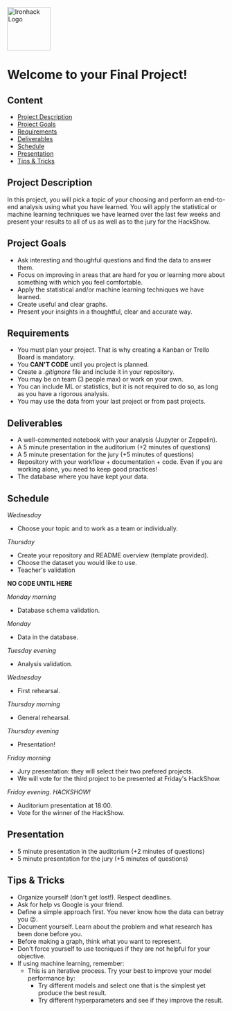 <img src="https://bit.ly/2VnXWr2" alt="Ironhack Logo" width="100"/>

# Welcome to your Final Project!

## Content
- [Project Description](#project-description)
- [Project Goals](#project-goals)
- [Requirements](#requirements)
- [Deliverables](#deliverables)
- [Schedule](#schedule)
- [Presentation](#presentation)
- [Tips & Tricks](#tips-&-tricks)

<a name="project-description"></a>

## Project Description
In this project, you will pick a topic of your choosing and perform an end-to-end analysis using what you have learned. You will apply the statistical or machine learning techniques we have learned over the last few weeks and present your results to all of us as well as to the jury for the HackShow.

<a name="project-goals"></a>

## Project Goals
* Ask interesting and thoughful questions and find the data to answer them.
* Focus on improving in areas that are hard for you or learning more about something with which you feel comfortable. 
* Apply the statistical and/or machine learning techniques we have learned.
* Create useful and clear graphs.
* Present your insights in a thoughtful, clear and accurate way.

<a name="requirements"></a>

## Requirements
* You must plan your project. That is why creating a Kanban or Trello Board is mandatory.
* You **CAN'T CODE** until you project is planned.
* Create a *.gitignore* file and include it in your repository. 
* You may be on team (3 people max) or work on your own.
* You can include ML or statistics, but it is not required to do so, as long as you have a rigorous analysis.
* You may use the data from your last project or from past projects.

<a name="deliverables"></a>

## Deliverables
* A well-commented notebook with your analysis (Jupyter or Zeppelin).
* A 5 minute presentation in the auditorium (+2 minutes of questions)
* A 5 minute presentation for the jury (+5 minutes of questions)
* Repository with your workflow + documentation + code. Even if you are working alone, you need to keep good practices!
* The database where you have kept your data.  

<a name="schedule"></a>

## Schedule
*Wednesday*
* Choose your topic and to work as a team or individually.

*Thursday*
* Create your repository and README overview (template provided).
* Choose the dataset you would like to use.
* Teacher's validation

**NO CODE UNTIL HERE**

*Monday morning*
* Database schema validation.

*Monday*
* Data in the database.

*Tuesday evening*
* Analysis validation.

*Wednesday*
* First rehearsal.

*Thursday morning*
* General rehearsal.

*Thursday evening*
* Presentation!

*Friday morning*
* Jury presentation: they will select their two prefered projects.
* We will vote for the third project to be presented at Friday's HackShow.

*Friday evening. HACKSHOW!*
* Auditorium presentation at 18:00.
* Vote for the winner of the HackShow.

<a name="presentation"></a>

## Presentation
* 5 minute presentation in the auditorium (+2 minutes of questions)
* 5 minute presentation for the jury (+5 minutes of questions)

<a name="tips-&-tricks"></a>

## Tips & Tricks
* Organize yourself (don't get lost!). Respect deadlines.
* Ask for help vs Google is your friend.
* Define a simple approach first. You never know how the data can betray you 😉.
* Document yourself. Learn about the problem and what research has been done before you.
* Before making a graph, think what you want to represent.
* Don't force yourself to use tecniques if they are not helpful for your objective.
* If using machine learning, remember:
  * This is an iterative process. Try your best to improve your model performance by:
    * Try different models and select one that is the simplest yet produce the best result.
    * Try different hyperparameters and see if they improve the result.
